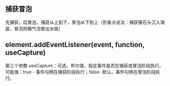## 捕获冒泡
先捕获，后冒泡，捕获从上到下，冒泡从下到上（形象点说法：捕获像石头沉入海底，冒泡则像气泡冒出水面）

## element.addEventListener(event, function, useCapture)
第三个参数 useCapture：可选。布尔值，指定事件是否在捕获或冒泡阶段执行。可能值：true - 事件句柄在捕获阶段执行；false- 默认。事件句柄在冒泡阶段执行。

